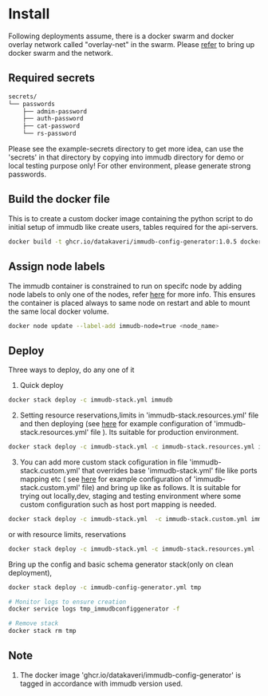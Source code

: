 # Install
 Following deployments assume, there is a docker swarm and  docker overlay network called "overlay-net"  in the swarm. Please [refer](../../../docs/swarm-setup.md) to bring up docker swarm and the network.
## Required secrets
```sh
secrets/
└── passwords
    ├── admin-password
    ├── auth-password
    ├── cat-password
    └── rs-password
```
Please see the example-secrets directory to get more idea, can use the 'secrets' in that directory by copying into immudb  directory  for demo or local testing purpose only! For other environment, please generate strong passwords.

## Build the docker file
This is to create a custom docker image containing the python script to do initial setup of immudb like create users, tables required for the api-servers.
```sh
docker build -t ghcr.io/datakaveri/immudb-config-generator:1.0.5 docker/
```


## Assign node labels
 The immudb container is constrained to run on specifc node by adding node labels to only one of the nodes, refer [here](https://docs.docker.com/engine/swarm/services/#placement-constraints) for more info. This ensures the container is placed always to same node on restart and able to mount the same local docker volume.
```sh
docker node update --label-add immudb-node=true <node_name>
```

## Deploy

Three ways to deploy, do any one of it
1. Quick deploy  
```sh
docker stack deploy -c immudb-stack.yml immudb 
```
2. Setting resource reservations,limits in 'immudb-stack.resources.yml' file and then deploying (see [here](example-immudb-stack.resources.yml) for example configuration of 'immudb-stack.resources.yml' file ). Its suitable for production environment.

```sh
docker stack deploy -c immudb-stack.yml -c immudb-stack.resources.yml immudb
```
3. You can add more custom stack cofiguration in file 'immudb-stack.custom.yml' that overrides base 'immudb-stack.yml' file like ports mapping etc ( see [here](example-immudb-stack.custom.yml) for example configuration of 'immudb-stack.custom.yml' file)  and bring up like as follows. It is suitable for trying out locally,dev, staging and testing environment where some custom configuration such as host port mapping is needed.
```sh
docker stack deploy -c immudb-stack.yml  -c immudb-stack.custom.yml immudb
```
or 
with resource limits, reservations
```sh
docker stack deploy -c immudb-stack.yml -c immudb-stack.resources.yml -c immudb-stack.custom.yml immudb
```

Bring up the config and basic schema generator stack(only on clean deployment),
```sh
docker stack deploy -c immudb-config-generator.yml tmp 

# Monitor logs to ensure creation
docker service logs tmp_immudbconfiggenerator -f

# Remove stack
docker stack rm tmp 
```
## Note
1.  The docker image 'ghcr.io/datakaveri/immudb-config-generator'  is tagged in accordance with immudb version used.
